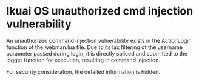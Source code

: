 # Ikuai OS unauthorized cmd injection vulnerability
An unauthorized command injection vulnerability exists in the ActionLogin function of the webman.lua file. Due to its lax filtering of the username parameter passed during login, it is directly spliced and submitted to the logger function for execution, resulting in command injection.

For security consideration, the detailed information is hidden.
